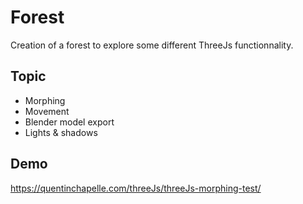 # Forest

Creation of a forest to explore some different ThreeJs functionnality. 

## Topic
- Morphing
- Movement
- Blender model export
- Lights & shadows

## Demo
https://quentinchapelle.com/threeJs/threeJs-morphing-test/
